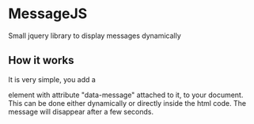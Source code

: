 # MessageJS

Small jquery library to display messages dynamically

## How it works

It is very simple, you add a <div> element with attribute "data-message" attached to it, to your document. This can be done either dynamically or directly inside the html code. The message will disappear after a few seconds.
